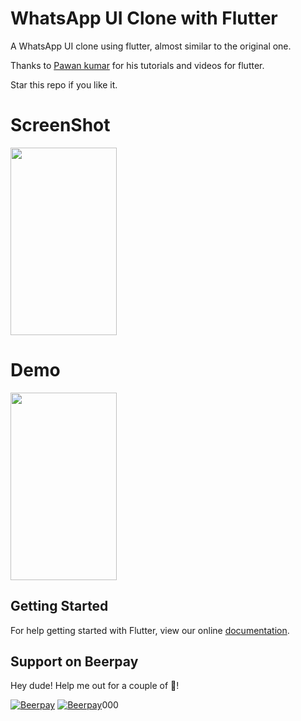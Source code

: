 # WhatsApp UI Clone with Flutter

A WhatsApp UI clone using flutter, almost similar to the original one. 

Thanks to <a href="https://github.com/iampawan">Pawan kumar</a> for his tutorials and videos for flutter. 

Star this repo if you like it.

# ScreenShot
<img src="https://github.com/amangautam1/WhatsAppUIClone/blob/master/images/Screenshot_2018-05-13-00-01-14-278_com.yourcompany.whatsappclone.png" height=300 width=170 />

# Demo
<img src="images/demo.gif" height=300 width=170/>



## Getting Started

For help getting started with Flutter, view our online
[documentation](https://flutter.io/).

## Support on Beerpay
Hey dude! Help me out for a couple of :beers:!

[![Beerpay](https://beerpay.io/amangautam1/WhatsAppUIClone/badge.svg?style=beer-square)](https://beerpay.io/amangautam1/WhatsAppUIClone)  [![Beerpay](https://beerpay.io/amangautam1/WhatsAppUIClone/make-wish.svg?style=flat-square)](https://beerpay.io/amangautam1/WhatsAppUIClone?focus=wish)000
